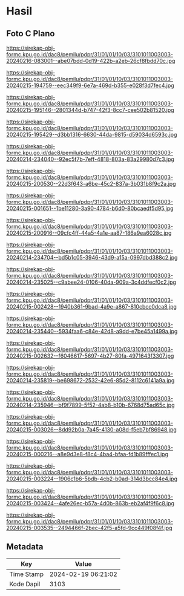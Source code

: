 # Hasil

## Foto C Plano

https://sirekap-obj-formc.kpu.go.id/dac8/pemilu/pdpr/31/01/01/10/03/3101011003003-20240216-083001--abe07bdd-0d19-422b-a2eb-26cf8fbdd70c.jpg

https://sirekap-obj-formc.kpu.go.id/dac8/pemilu/pdpr/31/01/01/10/03/3101011003003-20240215-194759--eec349f9-6e7a-469d-b355-e028f3d7fec4.jpg

https://sirekap-obj-formc.kpu.go.id/dac8/pemilu/pdpr/31/01/01/10/03/3101011003003-20240215-195146--2801344d-b747-42f3-8cc7-cee502b81520.jpg

https://sirekap-obj-formc.kpu.go.id/dac8/pemilu/pdpr/31/01/01/10/03/3101011003003-20240215-195429--d3bb1316-6630-44da-9815-d59034d6593c.jpg

https://sirekap-obj-formc.kpu.go.id/dac8/pemilu/pdpr/31/01/01/10/03/3101011003003-20240214-234040--92ec5f7b-7eff-4818-803a-83a29980d7c3.jpg

https://sirekap-obj-formc.kpu.go.id/dac8/pemilu/pdpr/31/01/01/10/03/3101011003003-20240215-200530--22d3f643-a6be-45c2-837a-3b031b8f9c2a.jpg

https://sirekap-obj-formc.kpu.go.id/dac8/pemilu/pdpr/31/01/01/10/03/3101011003003-20240215-001651--1be11280-3a90-4784-b6d0-80bcaedf5d95.jpg

https://sirekap-obj-formc.kpu.go.id/dac8/pemilu/pdpr/31/01/01/10/03/3101011003003-20240215-200916--09cfc4ff-44a5-4a1e-aa87-186a9ea6028c.jpg

https://sirekap-obj-formc.kpu.go.id/dac8/pemilu/pdpr/31/01/01/10/03/3101011003003-20240214-234704--bd5b1c05-3946-43d9-a15a-0997dbd388c2.jpg

https://sirekap-obj-formc.kpu.go.id/dac8/pemilu/pdpr/31/01/01/10/03/3101011003003-20240214-235025--c9abee24-0106-40da-909a-3c4ddfecf0c2.jpg

https://sirekap-obj-formc.kpu.go.id/dac8/pemilu/pdpr/31/01/01/10/03/3101011003003-20240215-002428--1940b361-9bad-4a9e-a867-810cbcc0dca8.jpg

https://sirekap-obj-formc.kpu.go.id/dac8/pemilu/pdpr/31/01/01/10/03/3101011003003-20240214-235440--5934faa6-c84e-42d8-a9dd-e7be45a1499a.jpg

https://sirekap-obj-formc.kpu.go.id/dac8/pemilu/pdpr/31/01/01/10/03/3101011003003-20240215-002632--f6046617-5697-4b27-80fa-4971643f3307.jpg

https://sirekap-obj-formc.kpu.go.id/dac8/pemilu/pdpr/31/01/01/10/03/3101011003003-20240214-235819--be698672-2532-42e6-85d2-8112c6141a9a.jpg

https://sirekap-obj-formc.kpu.go.id/dac8/pemilu/pdpr/31/01/01/10/03/3101011003003-20240214-235946--bf9f7899-5f52-4ab8-b10b-6768d75ad65c.jpg

https://sirekap-obj-formc.kpu.go.id/dac8/pemilu/pdpr/31/01/01/10/03/3101011003003-20240215-003026--8dd92b0a-7a45-4130-a08d-f5eb7bf86948.jpg

https://sirekap-obj-formc.kpu.go.id/dac8/pemilu/pdpr/31/01/01/10/03/3101011003003-20240215-000216--a8e9d3e8-f8c4-4ba4-bfaa-fd1b89fffec1.jpg

https://sirekap-obj-formc.kpu.go.id/dac8/pemilu/pdpr/31/01/01/10/03/3101011003003-20240215-003224--1906c1b6-5bdb-4cb2-b0ad-314d3bcc84e4.jpg

https://sirekap-obj-formc.kpu.go.id/dac8/pemilu/pdpr/31/01/01/10/03/3101011003003-20240215-003424--4afe26ec-b57a-4d0b-863b-eb2af4f9f6c8.jpg

https://sirekap-obj-formc.kpu.go.id/dac8/pemilu/pdpr/31/01/01/10/03/3101011003003-20240215-003535--2494466f-2bec-42f5-a5fd-9cc449f08f4f.jpg


## Metadata

| Key        | Value               |
| ---------- | ------------------- |
| Time Stamp | 2024-02-19 06:21:02 |
| Kode Dapil | 3103                |



